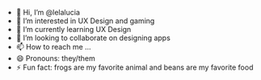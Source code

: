 - 👋 Hi, I’m @lelalucia
- 👀 I’m interested in UX Design and gaming
- 🌱 I’m currently learning UX Design
- 💞️ I’m looking to collaborate on designing apps
- 📫 How to reach me ...
- 😄 Pronouns: they/them
- ⚡ Fun fact: frogs are my favorite animal and beans are my favorite food

<!---
lelalucia/lelalucia is a ✨ special ✨ repository because its `README.md` (this file) appears on your GitHub profile.
You can click the Preview link to take a look at your changes.
--->
